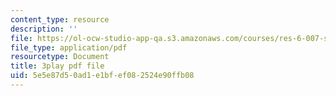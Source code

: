 ```yaml
---
content_type: resource
description: ''
file: https://ol-ocw-studio-app-qa.s3.amazonaws.com/courses/res-6-007-signals-and-systems-spring-2011/5e5e87d50ad1e1bfef082524e90ffb08_vyke3vF4Nk.pdf
file_type: application/pdf
resourcetype: Document
title: 3play pdf file
uid: 5e5e87d5-0ad1-e1bf-ef08-2524e90ffb08
---
```

